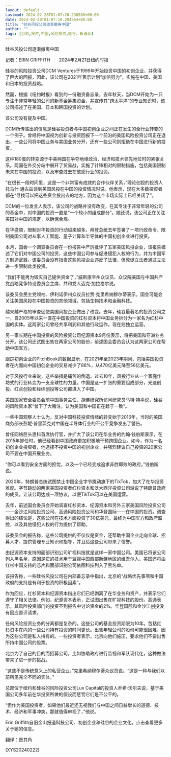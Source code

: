 ```yaml
---
layout: default
Lastmod: 2024-02-28T01:07:20.236588+00:00
date: 2024-02-28T01:07:19.294564+00:00
title: "硅谷风投公司逐渐撤离中国"
author: ""
tags: [公司,投资,中国,风险投资,硅谷，新语丝]
---
```


硅谷风投公司逐渐撤离中国

记者：ERIN GRIFFITH　　2024年2月21日纽约时报

硅谷的风险投资公司DCM Ventures于1999年开始投资中国的初创企业，并获得了巨大的回报，因此，该公司在2021年表示计划“加倍努力”，实施在中国、美国和日本的投资战略。

然而，根据《纽约时报》看到的一份融资备忘录，去年秋天，当DCM开始为一只专注于非常年轻的公司的新基金筹集资金，并宣传其“跨太平洋”的专业知识时，该公司描述了在美国、日本和韩国投资的计划。

该公司没有提及中国。

DCM所传递出的信息是硅谷投资者与中国初创企业之间正在发生的全行业转变的一个例子。曾经将中国视为创新与投资回报下一个前沿的美国风险投资公司正在退出，一些公司将中国业务与美国业务分开，还有一些公司则拒绝在中国进行新的投资。

这种180度的转变源于中美两国在争夺地缘政治、经济和技术领先地位时的紧张关系。两国在外交分歧中展开了贸易战，实施了针锋相对的限制措施，包括美国限制未来在中国的投资，以及审查过去在敏感行业的投资。

“在很长一段时间里，这是一个非常富有成效的合作伙伴关系，”理论创投的投资人托马什·通古兹谈到美国风投在中国的投资情况时说。他表示，现在大多数投资者都在“寻找可以把这些资金投出去的地方，因为这个市场实际上已经关闭了”。

DCM的一位发言人表示，该公司的战略并没有改变，在其专注于非常年轻的公司的基金中，对中国的投资一直是“一个较小的组成部分”。她还说，该公司正在关注美国对中国的规定，以确保合规。

在华盛顿，限制对华投资的行动越来越多。拜登总统去年签署了一项行政命令，限制美国公司对从事人工智能、量子计算和半导体的中国初创企业进行投资。

本月，国会一个调查委员会在一份报告中严厉批评了五家美国风投企业，该报告概述了它们对中国公司的投资，这些中国公司参与促进侵犯人权的行为，并为中国军方制造武器。该委员会没有指责这些风投企业违反了法律，但敦促立法者通过立法进一步限制此类投资。

“我们不能再为毁灭自己提供资金了，”威斯康辛州众议员、众议院美国与中国共产党战略竞争特设委员会主席、共和党人迈克·加拉格尔说。

该委员会民主党领袖、伊利诺伊州众议员拉贾·克里希纳穆尔蒂表示，国会可能会关注美国风投在中国投资的其他领域，包括生物技术和金融科技。

越来越严格的审查促使美国风投企业做出了改变。去年，硅谷最著名的投资公司之一，自2005年以来一直在中国投资的红杉资本将中国业务拆分为一家名为红杉中国的实体。这两家公司曾经共享利润和其他行政运作，现在则独立运营。

另一家长期在中国投资的风险投资公司纪源资本9月份表示，将把美国和亚洲业务分开。该公司还试图出售在两家公司的股份，前述国会委员会认为这两家公司在帮助中国军方。

跟踪初创企业的PitchBook的数据显示，在2021年至2023年期间，包括美国投资者在内面向中国初创企业的交易减少了88%，从470亿美元降至56亿美元。

对于风投行业来说，这些举措是痛苦的倒退。过去10年，风投行业从一个家庭作坊式的行业转变为一支全球性的力量。中国是这一扩张的重要组成部分，光速创投、红点创投和经纬创投等公司都进入了中国。

美国国家安全委员会前中国事务主任、胡佛研究所访问研究员马特·特平说，硅谷的风险资本家“曾下了大赌注，认为美国和中国正在趋于一致”。

一些中国观察人士认为，反对中国科技投资情绪的转变始于2016年，当时的美国商务部长彭妮·普里茨克对中国在半导体行业的不公平竞争发出了警告。

曾任网络巨头思科首席执行官，并扩大了该公司在华业务的约翰·钱伯斯表示，在2015年卸任时，他已经看到中国政府更加积极地干预跨国企业。如今，作为一名初创企业投资者，他选择不投资中国的初创企业，并强烈建议自己投资的20家公司不要在中国开展业务。

“你可以看到安全方面的担忧，以及一个已经变成追求非胜即败的政府，”钱伯斯说。

2020年，特朗普总统试图禁止中国企业字节跳动旗下的TikTok，加大了在华投资难度。字节跳动的两家美国投资者红杉资本和泛大西洋投资公司游说了特朗普政府的成员，让该公司达成一项协议，以便TikTok可以在美国运营。

去年，前述国会委员会开始调查红杉资本、纪源资本和另外三家美国风险投资公司——金沙江风险投资公司、高通风险投资公司和华登国际——在中国的投资。调查得出的结论是，这些公司在技术方面投资了30亿美元，最终为中国军方和政府监控，以及其他侵犯人权的行为提供了帮助。

该委员会的报告称，这些公司提供的不仅仅是资金，还帮助中国企业走向全球、招募人才、提供管理专业知识和指导，并且给这些公司带来了信誉。

由纪源资本支持的面部识别公司旷视科技就是这样一家中国公司。美国已将该公司列入黑名单，原因是它的技术用于监视中国西部新疆地区的维吾尔人。美国还将由红杉中国支持的芯片和面部识别公司依图科技列入了黑名单。

该报告称，一些硅谷风投公司在内部备忘录中指出，北京的“战略优先事项和中国政府的支持是有利于投资的积极因素”。

作为回应，红杉资本和纪源资本指出它们已经剥离了在华业务和资产，并表示它们遵守了相关法律。例如，纪源资本表示，正试图出售在旷视科技的股份。高通表示，其风险投资部门的投资不到报告中讨论资金的2%。华登国际和金沙江创投没有回应置评请求。

任何风险投资业务的分离都是复杂的。这些公司的基金投资期限为10年。包括红杉资本在内的一些公司持有投资的时间更长。出售年轻公司的股份可能很困难，因为这些公司是私人持有的。一些投资者表示，北京向他们施压，要求他们不要出售所持中国公司的股票。

北京为了自己的目的而招募公司，比如协助政府进行监视和军队现代化，这种做法带来了进一步的挑战。

“这些不是传统意义上的私营企业，”克里希纳穆尔蒂众议员说。“这是一种与我们以前所见完全不同的实体。”

总部位于纽约和硅谷的风险投资公司Lux Capital的投资人乔希·沃尔夫说，基于美国公司多年前在华投资所做的假设而惩罚它们是不公平的。

“但作为美国投资者，如果他们最近还无视我们与中国之间日益增长的道德、技术、经济和军事冲突，那就值得审视了，”他说。

Erin Griffith自旧金山报道科技公司、初创企业和硅谷的企业文化。点击查看更多关于她的信息。

翻译：晋其角

(XYS20240222)

